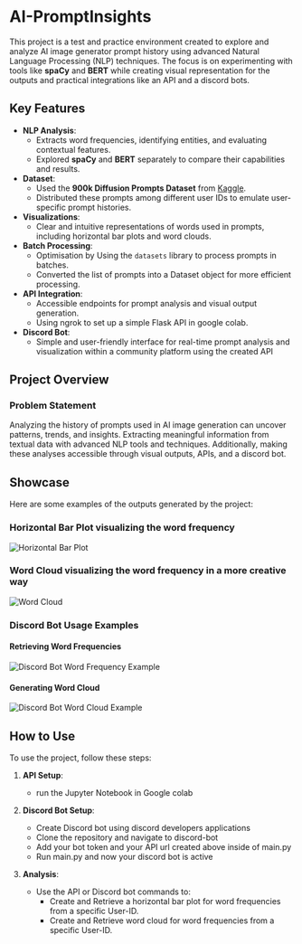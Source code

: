 # AI-PromptInsights

This project is a test and practice environment created to explore and analyze AI image generator prompt history using advanced Natural Language Processing (NLP) techniques. The focus is on experimenting with tools like **spaCy** and **BERT** while creating visual representation for the outputs and practical integrations like an API and a discord bots.

## Key Features
- **NLP Analysis**: 
  - Extracts word frequencies, identifying entities, and evaluating contextual features.
  - Explored **spaCy** and **BERT** separately to compare their capabilities and results.
- **Dataset**:
  - Used the **900k Diffusion Prompts Dataset** from [Kaggle](https://www.kaggle.com/datasets/tanreinama/900k-diffusion-prompts-dataset/data).
  - Distributed these prompts among different user IDs to emulate user-specific prompt histories.
- **Visualizations**:
  - Clear and intuitive representations of words used in prompts, including horizontal bar plots and word clouds.
- **Batch Processing**:
  - Optimisation by Using the `datasets` library to process prompts in batches.
  - Converted the list of prompts into a Dataset object for more efficient processing.
- **API Integration**:
  - Accessible endpoints for prompt analysis and visual output generation.
  - Using ngrok to set up a simple Flask API in google colab.
- **Discord Bot**:
  - Simple and user-friendly interface for real-time prompt analysis and visualization within a community platform using the created API

## Project Overview

### Problem Statement
Analyzing the history of prompts used in AI image generation can uncover patterns, trends, and insights. Extracting meaningful information from textual data with advanced NLP tools and techniques. Additionally, making these analyses accessible through visual outputs, APIs, and a discord bot.



## Showcase

Here are some examples of the outputs generated by the project:

### Horizontal Bar Plot visualizing the word frequency 
![Horizontal Bar Plot](samples/word-frequency-plot.png)

### Word Cloud visualizing the word frequency in a more creative way
![Word Cloud](samples/word-cloud.png)

### Discord Bot Usage Examples

#### Retrieving Word Frequencies
![Discord Bot Word Frequency Example](samples/discord-bot-word-frequency.png)

#### Generating Word Cloud
![Discord Bot Word Cloud Example](samples/discord-bot-word-cloud.png)

## How to Use

To use the project, follow these steps:

1. **API Setup**:
   - run the Jupyter Notebook in Google colab

2. **Discord Bot Setup**:
   - Create Discord bot using discord developers applications
   - Clone the repository and navigate to discord-bot
   - Add your bot token and your API url created above inside of main.py
   - Run main.py and now your discord bot is active
    
4. **Analysis**:
   - Use the API or Discord bot commands to:
     - Create and Retrieve a horizontal bar plot for word frequencies from a specific User-ID.
     - Create and Retrieve word cloud for word frequencies from a specific User-ID.
